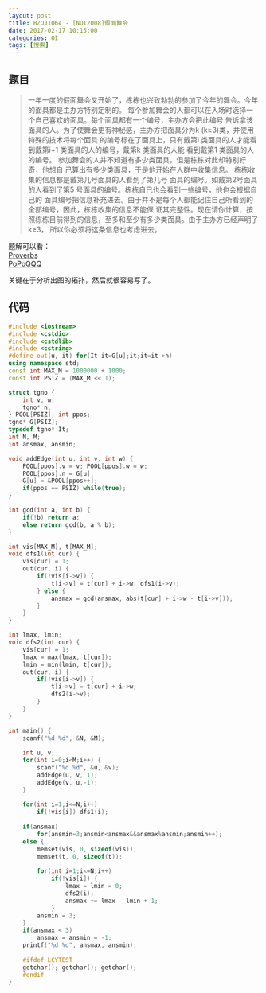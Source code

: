 ```yaml
---
layout: post
title: BZOJ1064 - [NOI2008]假面舞会
date: 2017-02-17 10:15:00
categories: OI
tags: [搜索]
---
```


## 题目
> 一年一度的假面舞会又开始了，栋栋也兴致勃勃的参加了今年的舞会。今年的面具都是主办方特别定制的。
> 每个参加舞会的人都可以在入场时选择一 个自己喜欢的面具。每个面具都有一个编号，主办方会把此编号
> 告诉拿该面具的人。为了使舞会更有神秘感，主办方把面具分为k (k≥3)类，并使用特殊的技术将每个面具
> 的编号标在了面具上，只有戴第i 类面具的人才能看到戴第i+1 类面具的人的编号，戴第k 类面具的人能
> 看到戴第1 类面具的人的编号。 参加舞会的人并不知道有多少类面具，但是栋栋对此却特别好奇，他想自
> 己算出有多少类面具，于是他开始在人群中收集信息。 栋栋收集的信息都是戴第几号面具的人看到了第几号
> 面具的编号。如戴第2号面具的人看到了第5 号面具的编号。栋栋自己也会看到一些编号，他也会根据自己的
> 面具编号把信息补充进去。由于并不是每个人都能记住自己所看到的全部编号，因此，栋栋收集的信息不能保
> 证其完整性。现在请你计算，按照栋栋目前得到的信息，至多和至少有多少类面具。由于主办方已经声明了k≥3，
> 所以你必须将这条信息也考虑进去。

题解可以看：   
[Proverbs](http://www.cnblogs.com/proverbs/archive/2013/01/17/2865093.html)   
[PoPoQQQ](http://blog.csdn.net/popoqqq/article/details/39232061)

关键在于分析出图的拓扑，然后就很容易写了。

## 代码
```cpp
#include <iostream>
#include <cstdio>
#include <cstdlib>
#include <cstring>
#define out(u, it) for(It it=G[u];it;it=it->n)
using namespace std;
const int MAX_M = 1000000 + 1000;
const int PSIZ = (MAX_M << 1);

struct tgno {
    int v, w;
    tgno* n;
} POOL[PSIZ]; int ppos;
tgno* G[PSIZ];
typedef tgno* It;
int N, M;
int ansmax, ansmin;

void addEdge(int u, int v, int w) {
    POOL[ppos].v = v; POOL[ppos].w = w;
    POOL[ppos].n = G[u];
    G[u] = &POOL[ppos++];
    if(ppos == PSIZ) while(true);
}

int gcd(int a, int b) {
    if(!b) return a;
    else return gcd(b, a % b);
}

int vis[MAX_M], t[MAX_M];
void dfs1(int cur) {
    vis[cur] = 1;
    out(cur, i) {
        if(!vis[i->v]) {
            t[i->v] = t[cur] + i->w; dfs1(i->v);
        } else {
            ansmax = gcd(ansmax, abs(t[cur] + i->w - t[i->v]));
        }
    }
}

int lmax, lmin;
void dfs2(int cur) {
    vis[cur] = 1;
    lmax = max(lmax, t[cur]);
    lmin = min(lmin, t[cur]);
    out(cur, i) {
        if(!vis[i->v]) {
            t[i->v] = t[cur] + i->w;
            dfs2(i->v);
        }
    }
}

int main() {
    scanf("%d %d", &N, &M);
    
    int u, v;
    for(int i=0;i<M;i++) {
        scanf("%d %d", &u, &v);
        addEdge(u, v, 1);
        addEdge(v, u,-1);
    }
    
    for(int i=1;i<=N;i++)
        if(!vis[i]) dfs1(i);
    
    if(ansmax)
        for(ansmin=3;ansmin<ansmax&&ansmax%ansmin;ansmin++);
    else {
        memset(vis, 0, sizeof(vis));
        memset(t, 0, sizeof(t));
        
        for(int i=1;i<=N;i++)
            if(!vis[i]) {
                lmax = lmin = 0;
                dfs2(i);
                ansmax += lmax - lmin + 1;
            }
        ansmin = 3;
    }
    if(ansmax < 3)
        ansmax = ansmin = -1;
    printf("%d %d", ansmax, ansmin);
    
    #ifdef LCYTEST
    getchar(); getchar(); getchar();
    #endif
}
```
